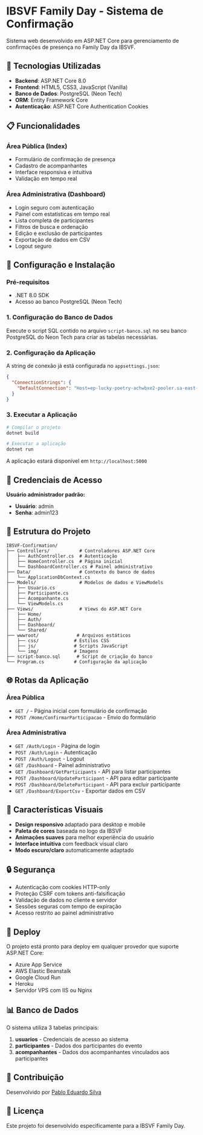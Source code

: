 # IBSVF Family Day - Sistema de Confirmação

Sistema web desenvolvido em ASP.NET Core para gerenciamento de confirmações de presença no Family Day da IBSVF.

## 🚀 Tecnologias Utilizadas

- **Backend**: ASP.NET Core 8.0
- **Frontend**: HTML5, CSS3, JavaScript (Vanilla)
- **Banco de Dados**: PostgreSQL (Neon Tech)
- **ORM**: Entity Framework Core
- **Autenticação**: ASP.NET Core Authentication Cookies

## 📋 Funcionalidades

### Área Pública (Index)
- Formulário de confirmação de presença
- Cadastro de acompanhantes
- Interface responsiva e intuitiva
- Validação em tempo real

### Área Administrativa (Dashboard)
- Login seguro com autenticação
- Painel com estatísticas em tempo real
- Lista completa de participantes
- Filtros de busca e ordenação
- Edição e exclusão de participantes
- Exportação de dados em CSV
- Logout seguro

## 🔧 Configuração e Instalação

### Pré-requisitos
- .NET 8.0 SDK
- Acesso ao banco PostgreSQL (Neon Tech)

### 1. Configuração do Banco de Dados
Execute o script SQL contido no arquivo `script-banco.sql` no seu banco PostgreSQL do Neon Tech para criar as tabelas necessárias.

### 2. Configuração da Aplicação
A string de conexão já está configurada no `appsettings.json`:

```json
{
  "ConnectionStrings": {
    "DefaultConnection": "Host=ep-lucky-poetry-achwbxe2-pooler.sa-east-1.aws.neon.tech; Database=neondb; Username=neondb_owner; Password=npg_nCHoVdfpK03I; SSL Mode=VerifyFull; Channel Binding=Require;"
  }
}
```

### 3. Executar a Aplicação

```bash
# Compilar o projeto
dotnet build

# Executar a aplicação
dotnet run
```

A aplicação estará disponível em `http://localhost:5000`

## 🔐 Credenciais de Acesso

**Usuário administrador padrão:**
- **Usuário**: admin
- **Senha**: admin123

## 📁 Estrutura do Projeto

```
IBSVF-Confirmation/
├── Controllers/           # Controladores ASP.NET Core
│   ├── AuthController.cs  # Autenticação
│   ├── HomeController.cs  # Página inicial
│   └── DashboardController.cs # Painel administrativo
├── Data/                  # Contexto do banco de dados
│   └── ApplicationDbContext.cs
├── Models/                # Modelos de dados e ViewModels
│   ├── Usuario.cs
│   ├── Participante.cs
│   ├── Acompanhante.cs
│   └── ViewModels.cs
├── Views/                 # Views do ASP.NET Core
│   ├── Home/
│   ├── Auth/
│   ├── Dashboard/
│   └── Shared/
├── wwwroot/              # Arquivos estáticos
│   ├── css/             # Estilos CSS
│   ├── js/              # Scripts JavaScript
│   └── img/             # Imagens
├── script-banco.sql      # Script de criação do banco
└── Program.cs           # Configuração da aplicação
```

## 🌐 Rotas da Aplicação

### Área Pública
- `GET /` - Página inicial com formulário de confirmação
- `POST /Home/ConfirmarParticipacao` - Envio do formulário

### Área Administrativa
- `GET /Auth/Login` - Página de login
- `POST /Auth/Login` - Autenticação
- `POST /Auth/Logout` - Logout
- `GET /Dashboard` - Painel administrativo
- `GET /Dashboard/GetParticipants` - API para listar participantes
- `POST /Dashboard/UpdateParticipant` - API para editar participante
- `POST /Dashboard/DeleteParticipant` - API para excluir participante
- `GET /Dashboard/ExportCsv` - Exportar dados em CSV

## 🎨 Características Visuais

- **Design responsivo** adaptado para desktop e mobile
- **Paleta de cores** baseada no logo da IBSVF
- **Animações suaves** para melhor experiência do usuário
- **Interface intuitiva** com feedback visual claro
- **Modo escuro/claro** automaticamente adaptado

## 🔒 Segurança

- Autenticação com cookies HTTP-only
- Proteção CSRF com tokens anti-falsificação
- Validação de dados no cliente e servidor
- Sessões seguras com tempo de expiração
- Acesso restrito ao painel administrativo

## 🚀 Deploy

O projeto está pronto para deploy em qualquer provedor que suporte ASP.NET Core:
- Azure App Service
- AWS Elastic Beanstalk
- Google Cloud Run
- Heroku
- Servidor VPS com IIS ou Nginx

## 📊 Banco de Dados

O sistema utiliza 3 tabelas principais:

1. **usuarios** - Credenciais de acesso ao sistema
2. **participantes** - Dados dos participantes do evento
3. **acompanhantes** - Dados dos acompanhantes vinculados aos participantes

## 🤝 Contribuição

Desenvolvido por [Pablo Eduardo Silva](https://github.com/pabloedusilva)

## 📄 Licença

Este projeto foi desenvolvido especificamente para a IBSVF Family Day.